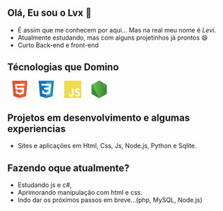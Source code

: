 ## Olá, Eu sou o Lvx 👋

- É assim que me conhecem por aqui... Mas na real meu nome é *Levi*.
- Atualmente estudando, mas com alguns projetinhos já prontos 😄
- Curto Back-end e front-end

## Técnologias que Domino

<img src="https://raw.githubusercontent.com/devicons/devicon/master/icons/html5/html5-original.svg" width="40" hspace="8"/>  <img src="https://raw.githubusercontent.com/devicons/devicon/master/icons/css3/css3-original.svg" width="40" hspace="8"/> <img src="https://raw.githubusercontent.com/devicons/devicon/master/icons/javascript/javascript-plain.svg" width="40" hspace="8"/>  <img src="https://raw.githubusercontent.com/devicons/devicon/master/icons/nodejs/nodejs-original.svg" width="40" hspace="8"/>





## Projetos em desenvolvimento e algumas experiencias


- Sites e aplicações em Html, Css, Js, Node.js, Python e Sqlite.

## Fazendo oque atualmente? 

- Estudando js e c#, 
- Aprimorando manipulação com html e css.
- Indo dar os próximos passos em breve...(php, MySQL, Node.js)
